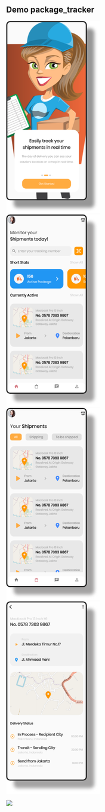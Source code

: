 ## Demo package_tracker

![SplahScreen](assets/preview1.png)
![Home](assets/preview2.png)
![Shipments](assets/preview3.png)
![Detail](assets/preview4.png)

<img src="https://visitor-badge.laobi.icu/badge?page_id=sya-hid.Package-Tracking"/>  

